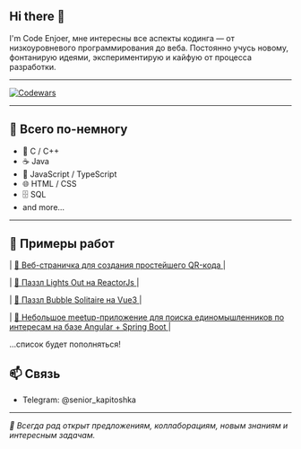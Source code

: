 ## Hi there 👋

I'm Code Enjoer, мне интересны все аспекты кодинга — от низкоуровневого программирования до веба.
Постоянно учусь новому, фонтанирую идеями, экспериментирую и кайфую от процесса разработки.

---
[![Codewars](https://www.codewars.com/users/senior_kapitoshka/badges/large?theme=light)](https://www.codewars.com/users/senior_kapitoshka)

---

## 🧠 Всего по-немногу

- 🔹 C / C++
- ☕ Java
- 📜 JavaScript / TypeScript
- 🌐 HTML / CSS
- 🗄️ SQL
- and more...


---

## 🚧 Примеры работ

| [🔗 Веб-страничка для создания простейшего QR-кода ](https://github.com/senior-kapitoshka/Simple-QR-Code-Generator-Web-App) | 

| [🔗 Паззл Lights Out на ReactorJs ](https://github.com/senior-kapitoshka/Lights-Out-Puzzle-ReactJS) | 

| [🔗 Паззл Bubble Solitaire на Vue3 ](https://github.com/senior-kapitoshka/Bubble-Solitaire-Puzzle-Vue-3) | 

| [🔗 Небольшое meetup-приложение для поиска единомышленников по интересам на базе Angular + Spring Boot ](https://hit-it-off-fullstack-angular-spring.onrender.com/) | 

...список будет пополняться!

## 📫 Связь

- Telegram: @senior_kapitoshka

---

_💬 Всегда рад открыт предложениям, коллаборациям, новым знаниям и интересным задачам._

